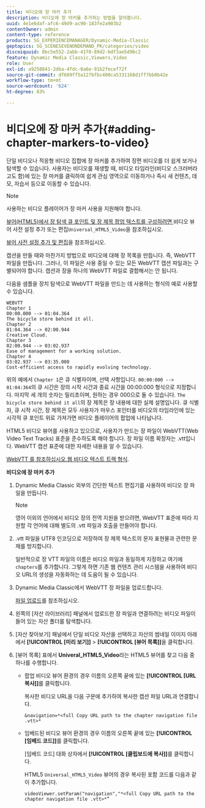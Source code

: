```yaml
---
title: 비디오에 장 마커 추가
description: 비디오에 장 마커를 추가하는 방법을 알아봅니다.
uuid: 4e1e6daf-afc6-49d9-ac90-183fe2a903b2
contentOwner: admin
content-type: reference
products: SG_EXPERIENCEMANAGER/Dynamic-Media-Classic
geptopics: SG_SCENESEVENONDEMAND_PK/categories/video
discoiquuid: 8bc5e552-2abb-41f0-89d2-bdf3ae5d96c2
feature: Dynamic Media Classic,Viewers,Video
role: User
exl-id: a9250841-2dba-4fdc-8a6e-91b2fecef72f
source-git-commit: df689ff5a127bfbc400ca5331168d1ff7bb0b42e
workflow-type: tm+mt
source-wordcount: '624'
ht-degree: 83%

---
```


# 비디오에 장 마커 추가{#adding-chapter-markers-to-video}

단일 비디오나 적응형 비디오 집합에 장 마커를 추가하여 장편 비디오를 더 쉽게 보거나 탐색할 수 있습니다. 사용자는 비디오를 재생할 때, 비디오 타임라인(비디오 스크러버라고도 함)에 있는 장 마커를 클릭하여 쉽게 관심 영역으로 이동하거나 즉시 새 컨텐츠, 데모, 자습서 등으로 이동할 수 있습니다.

>[!NOTE]
>
>사용하는 비디오 플레이어가 장 마커 사용을 지원해야 합니다.

[ 뷰어(HTML5)에서 장 탐색 큐 포인트 및 장 제목 팝업 텍스트를 구성하려면 ](previewing-videos-video-viewer.md#adding_or_editing_a_video_viewer_preset)비디오 뷰어 사전 설정 추가 또는 편집`Universal_HTML5_Video`을 참조하십시오.

[뷰어 사전 설정 추가 및 편집](application-setup.md#adding_and_editing_viewer_presets)을 참조하십시오.

캡션을 만들 때와 마찬가지 방법으로 비디오에 대해 장 목록을 만듭니다. 즉, WebVTT 파일을 만듭니다. 그러나, 이 파일은 사용 중일 수 있는 모든 WebVTT 캡션 파일과는 구별되어야 합니다. 캡션과 장을 하나의 WebVTT 파일로 결합해서는 안 됩니다.

다음을 샘플을 장치 탐색으로 WebVTT 파일을 만드는 데 사용하는 형식의 예로 사용할 수 있습니다.

```as3
WEBVTT 
Chapter 1 
00:00.000 --> 01:04.364 
The bicycle store behind it all. 
Chapter 2 
01:04.364 --> 02:00.944 
Creative Cloud. 
Chapter 3 
02:00.944 --> 03:02.937 
Ease of management for a working solution. 
Chapter 4 
03:02.937 --> 03:35.000 
Cost-efficient access to rapidly evolving technology.
```

위의 예에서 `Chapter 1`은 큐 식별자이며, 선택 사항입니다. `00:00:000 --> 01:04:364`의 큐 시간은 장의 시작 시간과 종료 시간을 00:00:000 형식으로 지정합니다. 마지막 세 개의 숫자는 밀리초이며, 원하는 경우 000으로 둘 수 있습니다. `The bicycle store behind it all`의 장 제목은 장 내용에 대한 실제 설명입니다. 큐 식별자, 큐 시작 시간, 장 제목은 모두 사용자가 마우스 포인터를 비디오의 타임라인에 있는 시각적 큐 포인트 위로 가져가면 비디오 플레이어의 팝업에 나타납니다.

HTML5 비디오 뷰어를 사용하고 있으므로, 사용자가 만드는 장 파일이 WebVTT(Web Video Text Tracks) 표준을 준수하도록 해야 합니다. 장 파일 이름 확장자는 .vtt입니다. WebVTT 캡션 표준에 대한 자세한 내용을 알 수 있습니다.

[WebVTT 를 참조하십시오.웹 비디오 텍스트 트랙 형식](https://dev.w3.org/html5/webvtt/).

**비디오에 장 마커 추가**

1. Dynamic Media Classic 외부의 간단한 텍스트 편집기를 사용하여 비디오 장 파일을 만듭니다.

   >[!NOTE]
   >
   >영어 이외의 언어에서 비디오 장의 전역 지원을 받으려면, WebVTT 표준에 따라 지원할 각 언어에 대해 별도의 .vtt 파일과 호출을 만들어야 합니다.

1. .vtt 파일을 UTF8 인코딩으로 저장하여 장 제목 텍스트의 문자 표현물과 관련한 문제를 방지합니다.

   일반적으로 장 VTT 파일의 이름은 비디오 파일과 동일하게 지정하고 여기에 `chapters`를 추가합니다. 그렇게 하면 기존 웹 컨텐츠 관리 시스템을 사용하여 비디오 URL의 생성을 자동화하는 데 도움이 될 수 있습니다.

1. Dynamic Media Classic에서 WebVTT 장 파일을 업로드합니다.

   [파일 업로드](uploading-files.md#uploading_files)를 참조하십시오.

1. 왼쪽의 [자산 라이브러리] 패널에서 업로드한 장 파일과 연결하려는 비디오 파일이 들어 있는 자산 폴더를 탐색합니다.
1. [자산 찾아보기] 패널에서 단일 비디오 자산을 선택하고 자산의 썸네일 이미지 아래에서 **[!UICONTROL [미리 보기]]** > **[!UICONTROL [뷰어 목록]]**&#x200B;을 클릭합니다.
1. [뷰어 목록] 표에서 **Univeral_HTML5_Video**&#x200B;라는 HTML5 뷰어를 찾고 다음 중 하나를 수행합니다.

   * 팝업 비디오 뷰어 환경의 경우 이름의 오른쪽 끝에 있는 **[!UICONTROL [URL 복사]]**&#x200B;를 클릭합니다.

      복사한 비디오 URL을 다음 구문에 추가하여 복사한 캡션 파일 URL과 연결합니다.

      `&navigation=*<full Copy URL path to the chapter navigation file .vtt>*`

   * 임베드된 비디오 뷰어 환경의 경우 이름의 오른쪽 끝에 있는 **[!UICONTROL [임베드 코드]]**&#x200B;를 클릭합니다.

      [임베드 코드] 대화 상자에서 **[!UICONTROL [클립보드에 복사]]**&#x200B;를 클릭합니다.

      HTML5 `Universal_HTML5_Video` 뷰어의 경우 복사된 포함 코드를 다음과 같이 추가합니다.

      `videoViewer.setParam("navigation","*<full Copy URL path to the chapter navigation file .vtt>*”`
